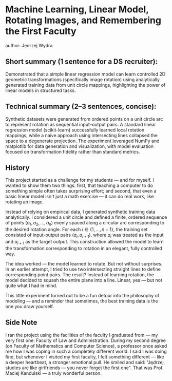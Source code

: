 # Machine Learning, Linear Model, Rotating Images, and Remembering the First Faculty
author: Jędrzej Wydra

## Short summary (1 sentence for a DS recruiter):
Demonstrated that a simple linear regression model can learn controlled 2D geometric transformations (specifically image rotation) using analytically generated training data from unit circle mappings, highlighting the power of linear models in structured tasks.

## Technical summary (2–3 sentences, concise):
Synthetic datasets were generated from ordered points on a unit circle arc to represent rotation as sequential input–output pairs. A standard linear regression model (scikit-learn) successfully learned local rotation mappings, while a naive approach using intersecting lines collapsed the space to a degenerate projection. The experiment leveraged NumPy and matplotlib for data generation and visualization, with model evaluation focused on transformation fidelity rather than standard metrics.

## History
This project started as a challenge for my students — and for myself. I wanted to show them two things: first, that teaching a computer to do something simple often takes surprising effort; and second, that even a basic linear model isn't just a math exercise — it can do real work, like rotating an image.

Instead of relying on empirical data, I generated synthetic training data analytically. I considered a unit circle and defined a finite, ordered sequence of points 
$(a_1, a_2, ..., a_n)$ evenly spaced along a circular arc corresponding to the desired rotation angle. For each  $i \in \lbrace 1, \dots, n-1 \rbrace$, the training set consisted of input-output pairs $(a_i, a_{i+1})$, where $a_i$ was treated as the input and $a_{i+1}$ as the target output. This construction allowed the model to learn the transformation corresponding to rotation in an elegant, fully controlled way.

The idea worked — the model learned to rotate. But not without surprises. In an earlier attempt, I tried to use two intersecting straight lines to define corresponding point pairs. The result? Instead of learning rotation, the model decided to squash the entire plane into a line. Linear, yes — but not quite what I had in mind.

This little experiment turned out to be a fun detour into the philosophy of modeling — and a reminder that sometimes, the best training data is the one you draw yourself.

## Side Note
I ran the project using the facilities of the faculty I graduated from — my very first one: Faculty of Law and Administration. During my second degree (on Faculty of Mathematics and Computer Science), a professor once asked me how I was coping in such a completely different world. I said I was doing fine, but whenever I visited my first faculty, I felt something different — like a deeper heartbeat, a stronger emotional pull. He smiled and said:
"Jędrzej, studies are like girlfriends — you never forget the first one". That was Prof. Maciej Kandulski — a truly wonderful person.
